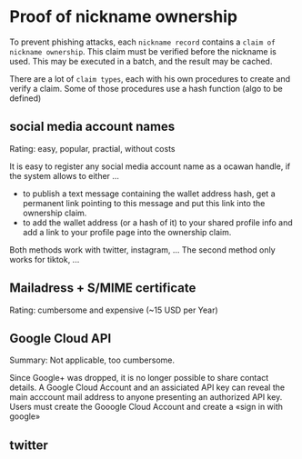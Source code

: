 # Proof of nickname ownership

To prevent phishing attacks, each ``nickname record`` contains a ``claim of nickname ownership``. This claim must be verified before the nickname is used. This may be executed in a batch, and the result may be cached.

There are a lot of ``claim types``, each with his own procedures to create and verify a claim. Some of those procedures use a hash function (algo to be defined)  

## social media account names 
Rating: easy, popular, practial, without costs

It is easy to register any social media account name as a ocawan handle, if the system allows to either ...
- to publish a text message containing the wallet address hash, get a permanent link pointing to this message and put this link into the ownership claim. 
- to add the wallet address (or a hash of it) to your shared profile info and add a link to your profile page into the ownership claim.

Both methods work with twitter, instagram, ...
The second method only works for tiktok, ...


## Mailadress + S/MIME certificate
Rating: cumbersome and expensive (~15 USD per Year)


## Google Cloud API
Summary: Not applicable, too cumbersome.

Since Google+ was dropped, it is no longer possible to share contact details. A Google Cloud Account and an assiciated API key can reveal the main acccount mail address to anyone presenting an authorized API key. Users must create the Gooogle Cloud Account and create a «sign in with google» 
<!-- 
## google+ > mobile > public
● create a claim:
  1. Log in to your Google account, open ``about me``, click ``Add contact``
  2. Select «Phonenumber (mobile)» in the topmost dropdown, enter your phone number and at the bottom make this number available for everybody. 
  3. share the address of your google contact conte

## google+ > mobile > hashed
● create a claim:
  1. create a md5 hash of your mobile number (e.g. on https://www.md5hashgenerator.com).   
  Make shure to insert your mobile number only, starting with a plus sign and the international prefix, without any before, within and after the number, and no newline.
  2. Log in to your Google account, open ``about me``, scroll to the section ``Info`` and click the Plus sign to add a new entry. (More Info in [Google Account help](https://support.google.com/accounts/answer/6304920?hl=en&utm_source=google-account&utm_medium=profile-card#zippy=%2Cwho-can-view-your-info))
  3. A form with two input fields appears. 
    - enter "cardano-ocawan-mobile-hash" in the upper field (without quotation marks)
    - enter your hash below, without any supplemental characters. 
-->



## twitter


